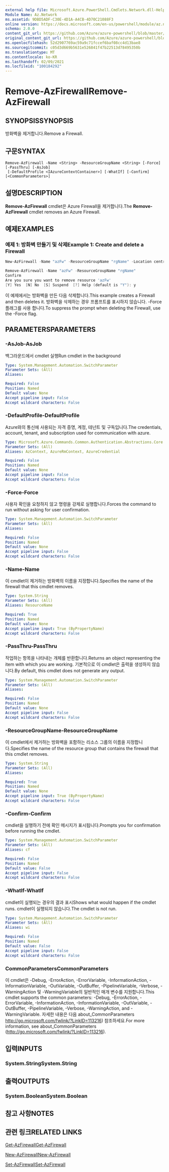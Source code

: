 ```yaml
---
external help file: Microsoft.Azure.PowerShell.Cmdlets.Network.dll-Help.xml
Module Name: Az.Network
ms.assetid: 9DBD5ADF-C30E-4D1A-A4CB-4D70C21088F3
online version: https://docs.microsoft.com/en-us/powershell/module/az.network/remove-azfirewall
schema: 2.0.0
content_git_url: https://github.com/Azure/azure-powershell/blob/master/src/Network/Network/help/Remove-AzFirewall.md
original_content_git_url: https://github.com/Azure/azure-powershell/blob/master/src/Network/Network/help/Remove-AzFirewall.md
ms.openlocfilehash: 52d2907769ac59a9c71fccef6baf08cc4d13bae8
ms.sourcegitcommit: c05d3d669b5631e526841f47b22513d78495350b
ms.translationtype: MT
ms.contentlocale: ko-KR
ms.lasthandoff: 02/09/2021
ms.locfileid: "100184292"
---
```

# <span data-ttu-id="9de0f-101">Remove-AzFirewall</span><span class="sxs-lookup"><span data-stu-id="9de0f-101">Remove-AzFirewall</span></span>

## <span data-ttu-id="9de0f-102">SYNOPSIS</span><span class="sxs-lookup"><span data-stu-id="9de0f-102">SYNOPSIS</span></span>
<span data-ttu-id="9de0f-103">방화벽을 제거합니다.</span><span class="sxs-lookup"><span data-stu-id="9de0f-103">Remove a Firewall.</span></span>

## <span data-ttu-id="9de0f-104">구문</span><span class="sxs-lookup"><span data-stu-id="9de0f-104">SYNTAX</span></span>

```
Remove-AzFirewall -Name <String> -ResourceGroupName <String> [-Force] [-PassThru] [-AsJob]
 [-DefaultProfile <IAzureContextContainer>] [-WhatIf] [-Confirm] [<CommonParameters>]
```

## <span data-ttu-id="9de0f-105">설명</span><span class="sxs-lookup"><span data-stu-id="9de0f-105">DESCRIPTION</span></span>
<span data-ttu-id="9de0f-106">**Remove-AzFirewall** cmdlet은 Azure Firewall을 제거합니다.</span><span class="sxs-lookup"><span data-stu-id="9de0f-106">The **Remove-AzFirewall** cmdlet removes an Azure Firewall.</span></span>

## <span data-ttu-id="9de0f-107">예제</span><span class="sxs-lookup"><span data-stu-id="9de0f-107">EXAMPLES</span></span>

### <span data-ttu-id="9de0f-108">예제 1: 방화벽 만들기 및 삭제</span><span class="sxs-lookup"><span data-stu-id="9de0f-108">Example 1: Create and delete a Firewall</span></span>
```powershell
New-AzFirewall -Name "azFw" -ResourceGroupName "rgName" -Location centralus 

Remove-AzFirewall -Name "azFw" -ResourceGroupName "rgName"
Confirm
Are you sure you want to remove resource 'azFw'
[Y] Yes  [N] No  [S] Suspend  [?] Help (default is "Y"): y
```

<span data-ttu-id="9de0f-109">이 예제에서는 방화벽을 만든 다음 삭제합니다.</span><span class="sxs-lookup"><span data-stu-id="9de0f-109">This example creates a Firewall and then deletes it.</span></span> <span data-ttu-id="9de0f-110">방화벽을 삭제하는 경우 프롬프트를 표시하지 않습니다. -Force 플래그를 사용 합니다.</span><span class="sxs-lookup"><span data-stu-id="9de0f-110">To suppress the prompt when deleting the Firewall, use the -Force flag.</span></span>

## <span data-ttu-id="9de0f-111">PARAMETERS</span><span class="sxs-lookup"><span data-stu-id="9de0f-111">PARAMETERS</span></span>

### <span data-ttu-id="9de0f-112">-AsJob</span><span class="sxs-lookup"><span data-stu-id="9de0f-112">-AsJob</span></span>
<span data-ttu-id="9de0f-113">백그라운드에서 cmdlet 실행</span><span class="sxs-lookup"><span data-stu-id="9de0f-113">Run cmdlet in the background</span></span>

```yaml
Type: System.Management.Automation.SwitchParameter
Parameter Sets: (All)
Aliases:

Required: False
Position: Named
Default value: None
Accept pipeline input: False
Accept wildcard characters: False
```

### <span data-ttu-id="9de0f-114">-DefaultProfile</span><span class="sxs-lookup"><span data-stu-id="9de0f-114">-DefaultProfile</span></span>
<span data-ttu-id="9de0f-115">Azure와의 통신에 사용되는 자격 증명, 계정, 테넌트 및 구독입니다.</span><span class="sxs-lookup"><span data-stu-id="9de0f-115">The credentials, account, tenant, and subscription used for communication with azure.</span></span>

```yaml
Type: Microsoft.Azure.Commands.Common.Authentication.Abstractions.Core.IAzureContextContainer
Parameter Sets: (All)
Aliases: AzContext, AzureRmContext, AzureCredential

Required: False
Position: Named
Default value: None
Accept pipeline input: False
Accept wildcard characters: False
```

### <span data-ttu-id="9de0f-116">-Force</span><span class="sxs-lookup"><span data-stu-id="9de0f-116">-Force</span></span>
<span data-ttu-id="9de0f-117">사용자 확인을 요청하지 않고 명령을 강제로 실행합니다.</span><span class="sxs-lookup"><span data-stu-id="9de0f-117">Forces the command to run without asking for user confirmation.</span></span>

```yaml
Type: System.Management.Automation.SwitchParameter
Parameter Sets: (All)
Aliases:

Required: False
Position: Named
Default value: None
Accept pipeline input: False
Accept wildcard characters: False
```

### <span data-ttu-id="9de0f-118">-Name</span><span class="sxs-lookup"><span data-stu-id="9de0f-118">-Name</span></span>
<span data-ttu-id="9de0f-119">이 cmdlet이 제거하는 방화벽의 이름을 지정합니다.</span><span class="sxs-lookup"><span data-stu-id="9de0f-119">Specifies the name of the firewall that this cmdlet removes.</span></span>

```yaml
Type: System.String
Parameter Sets: (All)
Aliases: ResourceName

Required: True
Position: Named
Default value: None
Accept pipeline input: True (ByPropertyName)
Accept wildcard characters: False
```

### <span data-ttu-id="9de0f-120">-PassThru</span><span class="sxs-lookup"><span data-stu-id="9de0f-120">-PassThru</span></span>
<span data-ttu-id="9de0f-121">작업하는 항목을 나타내는 개체를 반환합니다.</span><span class="sxs-lookup"><span data-stu-id="9de0f-121">Returns an object representing the item with which you are working.</span></span>
<span data-ttu-id="9de0f-122">기본적으로 이 cmdlet은 출력을 생성하지 않습니다.</span><span class="sxs-lookup"><span data-stu-id="9de0f-122">By default, this cmdlet does not generate any output.</span></span>

```yaml
Type: System.Management.Automation.SwitchParameter
Parameter Sets: (All)
Aliases:

Required: False
Position: Named
Default value: None
Accept pipeline input: False
Accept wildcard characters: False
```

### <span data-ttu-id="9de0f-123">-ResourceGroupName</span><span class="sxs-lookup"><span data-stu-id="9de0f-123">-ResourceGroupName</span></span>
<span data-ttu-id="9de0f-124">이 cmdlet에서 제거하는 방화벽을 포함하는 리소스 그룹의 이름을 지정합니다.</span><span class="sxs-lookup"><span data-stu-id="9de0f-124">Specifies the name of the resource group that contains the firewall that this cmdlet removes.</span></span>

```yaml
Type: System.String
Parameter Sets: (All)
Aliases:

Required: True
Position: Named
Default value: None
Accept pipeline input: True (ByPropertyName)
Accept wildcard characters: False
```

### <span data-ttu-id="9de0f-125">-Confirm</span><span class="sxs-lookup"><span data-stu-id="9de0f-125">-Confirm</span></span>
<span data-ttu-id="9de0f-126">cmdlet을 실행하기 전에 확인 메시지가 표시됩니다.</span><span class="sxs-lookup"><span data-stu-id="9de0f-126">Prompts you for confirmation before running the cmdlet.</span></span>

```yaml
Type: System.Management.Automation.SwitchParameter
Parameter Sets: (All)
Aliases: cf

Required: False
Position: Named
Default value: False
Accept pipeline input: False
Accept wildcard characters: False
```

### <span data-ttu-id="9de0f-127">-WhatIf</span><span class="sxs-lookup"><span data-stu-id="9de0f-127">-WhatIf</span></span>
<span data-ttu-id="9de0f-128">cmdlet이 실행되는 경우의 결과 표시</span><span class="sxs-lookup"><span data-stu-id="9de0f-128">Shows what would happen if the cmdlet runs.</span></span>
<span data-ttu-id="9de0f-129">cmdlet이 실행되지 않습니다.</span><span class="sxs-lookup"><span data-stu-id="9de0f-129">The cmdlet is not run.</span></span>

```yaml
Type: System.Management.Automation.SwitchParameter
Parameter Sets: (All)
Aliases: wi

Required: False
Position: Named
Default value: False
Accept pipeline input: False
Accept wildcard characters: False
```

### <span data-ttu-id="9de0f-130">CommonParameters</span><span class="sxs-lookup"><span data-stu-id="9de0f-130">CommonParameters</span></span>
<span data-ttu-id="9de0f-131">이 cmdlet은 -Debug, -ErrorAction, -ErrorVariable, -InformationAction, -InformationVariable, -OutVariable, -OutBuffer, -PipelineVariable, -Verbose, -WarningAction 및 -WarningVariable의 일반적인 매개 변수를 지원합니다.</span><span class="sxs-lookup"><span data-stu-id="9de0f-131">This cmdlet supports the common parameters: -Debug, -ErrorAction, -ErrorVariable, -InformationAction, -InformationVariable, -OutVariable, -OutBuffer, -PipelineVariable, -Verbose, -WarningAction, and -WarningVariable.</span></span> <span data-ttu-id="9de0f-132">자세한 내용은 다음 about_CommonParameters http://go.microsoft.com/fwlink/?LinkID=113216) 참조하세요.</span><span class="sxs-lookup"><span data-stu-id="9de0f-132">For more information, see about_CommonParameters (http://go.microsoft.com/fwlink/?LinkID=113216).</span></span>

## <span data-ttu-id="9de0f-133">입력</span><span class="sxs-lookup"><span data-stu-id="9de0f-133">INPUTS</span></span>

### <span data-ttu-id="9de0f-134">System.String</span><span class="sxs-lookup"><span data-stu-id="9de0f-134">System.String</span></span>

## <span data-ttu-id="9de0f-135">출력</span><span class="sxs-lookup"><span data-stu-id="9de0f-135">OUTPUTS</span></span>

### <span data-ttu-id="9de0f-136">System.Boolean</span><span class="sxs-lookup"><span data-stu-id="9de0f-136">System.Boolean</span></span>

## <span data-ttu-id="9de0f-137">참고 사항</span><span class="sxs-lookup"><span data-stu-id="9de0f-137">NOTES</span></span>

## <span data-ttu-id="9de0f-138">관련 링크</span><span class="sxs-lookup"><span data-stu-id="9de0f-138">RELATED LINKS</span></span>

[<span data-ttu-id="9de0f-139">Get-AzFirewall</span><span class="sxs-lookup"><span data-stu-id="9de0f-139">Get-AzFirewall</span></span>](./Get-AzFirewall.md)

[<span data-ttu-id="9de0f-140">New-AzFirewall</span><span class="sxs-lookup"><span data-stu-id="9de0f-140">New-AzFirewall</span></span>](./New-AzFirewall.md)

[<span data-ttu-id="9de0f-141">Set-AzFirewall</span><span class="sxs-lookup"><span data-stu-id="9de0f-141">Set-AzFirewall</span></span>](./Set-AzFirewall.md)
